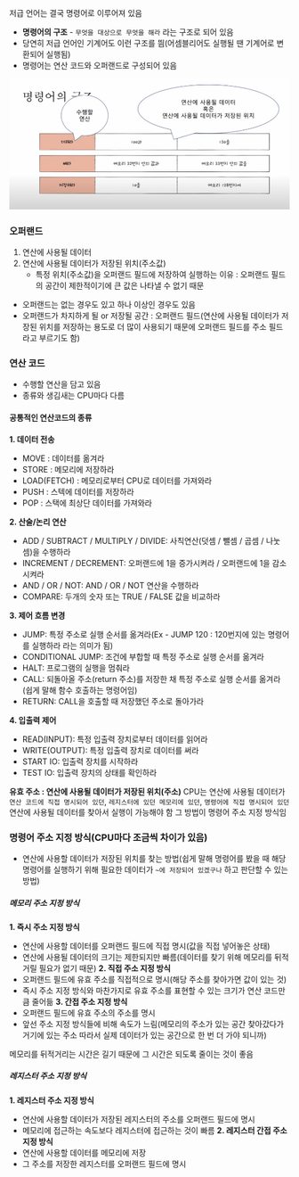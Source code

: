 저급 언어는 결국 명령어로 이루어져 있음
- **명령어의 구조** - `무엇을 대상으로 무엇을 해라` 라는 구조로 되어 있음
- 당연히 저급 언어인 기계어도 이런 구조를 띔(어셈블리어도 실행될 땐 기계어로 변환되어 실행됨)
- 명령어는 연산 코드와 오퍼랜드로 구성되어 있음

![](../../README_resources/Pasted%20image%2020240109052140.png)
### 오퍼랜드
1. 연산에 사용될 데이터
2. 연산에 사용될 데이터가 저장된 위치(주소값)
	- 특정 위치(주소값)을 오퍼랜드 필드에 저장하여 실행하는 이유 : 오퍼랜드 필드의 공간이 제한적이기에 큰 값은 나타낼 수 없기 때문
- 오퍼랜드는 없는 경우도 있고 하나 이상인 경우도 있음
- 오퍼랜드가 차지하게 될 or 저장될 공간 : 오퍼랜드 필드(연산에 사용될 데이터가 저장된 위치를 저장하는 용도로 더 많이 사용되기 때문에 오퍼랜드 필드를 주소 필드라고 부르기도 함)
### 연산 코드
- 수행할 연산을 담고 있음
- 종류와 생김새는 CPU마다 다름
#### 공통적인 연산코드의 종류
**1. 데이터 전송**
- MOVE : 데이터를 옮겨라
- STORE : 메모리에 저장하라
- LOAD(FETCH) : 메모리로부터 CPU로 데이터를 가져와라
- PUSH : 스텍에 데이터를 저장하라
- POP : 스택에 최상단 데이터를 가져와라

**2. 산술/논리 연산**
- ADD / SUBTRACT / MULTIPLY / DIVIDE: 사칙연산(덧셈 / 뺄셈 / 곱셈 / 나눗셈)을 수행하라
- INCREMENT / DECREMENT: 오퍼랜드에 1을 증가시켜라 / 오퍼랜드에 1을 감소시켜라
- AND / OR / NOT: AND / OR / NOT 연산을 수행하라
- COMPARE: 두개의 숫자 또는 TRUE / FALSE 값을 비교하라

**3. 제어 흐름 변경**
- JUMP: 특정 주소로 실행 순서를 옮겨라(Ex - JUMP 120 : 120번지에 있는 명령어를 실행하라 라는 의미가 됨)
- CONDITIONAL JUMP: 조건에 부합할 때 특정 주소로 실행 순서를 옮겨라
- HALT: 프로그램의 실행을 멈춰라
- CALL: 되돌아올 주소(return 주소)를 저장한 채 특정 주소로 실행 순서를 옮겨라(쉽게 말해 함수 호출하는 명령어임)
- RETURN: CALL을 호출할 때 저장했던 주소로 돌아가라

**4. 입출력 제어**
- READ(INPUT): 특정 입출력 장치로부터 데이터를 읽어라
- WRITE(OUTPUT): 특정 입출력 장치로 데이터를 써라
- START IO: 입출력 장치를 시작하라
- TEST IO: 입출력 장치의 상태를 확인하라

**유효 주소 : 연산에 사용될 데이터가 저장된 위치(주소)**
CPU는 연산에 사용될 데이터가 `연산 코드에 직접 명시되어 있던`, `레지스터에 있던 메모리에 있던`, `명령어에 직접 명시되어 있던` 연산에 사용될 데이터를 찾아서 실행이 가능해야 함
그 방법이 명령어 주소 지정 방식임

### 명령어 주소 지정 방식(CPU마다 조금씩 차이가 있음)
- 연산에 사용할 데이터가 저장된 위치를 찾는 방법(쉽게 말해 명령어를 봤을 때 해당 명령어를 실행하기 위해 필요한 데이터가 `~에 저장되어 있겠구나` 하고 판단할 수 있는 방법)
##### 메모리 주소 지정 방식
**1. 즉시 주소 지정 방식**
- 연산에 사용할 데이터를 오퍼랜드 필드에 직접 명시(값을 직접 넣어놓은 상태)
- 연산에 사용될 데이터의 크기는 제한되지만 빠름(데이터를 찾기 위해 메모리를 뒤적거릴 필요가 없기 때문)
**2. 직접 주소 지정 방식**
- 오퍼랜드 필드에 유효 주소를 직접적으로 명시(해당 주소를 찾아가면 값이 있는 것)
- 즉시 주소 지정 방식와 마찬가지로 유효 주소를 표현할 수 있는 크기가 연산 코드만큼 줄어듦
**3. 간접 주소 지정 방식**
- 오퍼랜드 필드에 유효 주소의 주소를 명시
- 앞선 주소 지정 방식들에 비해 속도가 느림(메모리의 주소가 있는 공간 찾아갔다가 거기에 있는 주소 따라서 실제 데이터가 있는 공간으로 한 번 더 가야 되니까)

메모리를 뒤적거리는 시간은 길기 때문에 그 시간은 되도록 줄이는 것이 좋음
##### 레지스터 주소 지정 방식
**1. 레지스터 주소 지정 방식**
- 연산에 사용할 데이터가 저장된 레지스터의 주소를 오퍼랜드 필드에 명시
- 메모리에 접근하는 속도보다 레지스터에 접근하는 것이 빠름
**2. 레지스터 간접 주소 지정 방식**
- 연산에 사용할 데이터를 메모리에 저장
- 그 주소를 저장한 레지스터를 오퍼랜드 필드에 명시
